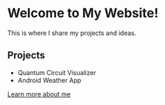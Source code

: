 <!DOCTYPE html>
<html>
<head>
  <title>AG TENE Home Page</title>
</head>
<body>
  <h1>Welcome to My Website!</h1>
  <p>This is where I share my projects and ideas.</p>

  <h2>Projects</h2>
  <ul>
    <li>Quantum Circuit Visualizer</li>
    <li>Android Weather App</li>
  </ul>

  <a href="about.html">Learn more about me</a>
</body>
</html>
